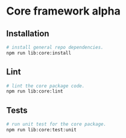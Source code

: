 # Core framework alpha

## Installation

```bash
# install general repo dependencies.
npm run lib:core:install
```

## Lint

```bash
# lint the core package code.
npm run lib:core:lint
```

## Tests

```bash
# run unit test for the core package.
npm run lib:core:test:unit
```
